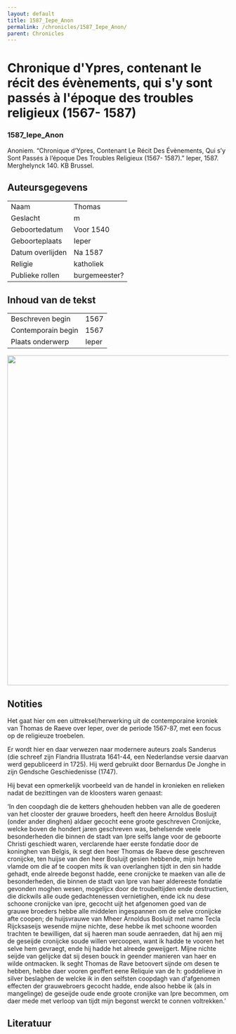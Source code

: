 ```yaml
---
layout: default
title: 1587_Iepe_Anon
permalink: /chronicles/1587_Iepe_Anon/
parent: Chronicles
--- 
```



# Chronique d'Ypres, contenant le récit des évènements, qui s'y sont passés à l'époque des troubles religieux (1567- 1587) 

### 1587_Iepe_Anon 

Anoniem. “Chronique d’Ypres, Contenant Le Récit Des Évènements, Qui s’y Sont Passés à l’époque Des Troubles Religieux (1567- 1587).” Ieper, 1587. Merghelynck 140. KB Brussel. 

## Auteursgegevens 

| | | 
| --------------- | --------------- | 
| Naam | Thomas  | 
| Geslacht | m | 
| Geboortedatum | Voor 1540 | 
| Geboorteplaats | Ieper | 
| Datum overlijden | Na 1587 | 
| Religie | katholiek | 
| Publieke rollen | burgemeester? | 

## Inhoud van de tekst 

| | | 
| --------------- | --------------- | 
| Beschreven begin | 1567 | 
| Contemporain begin | 1567 | 
| Plaats onderwerp | Ieper | 

[<img src="..\..\barplots_chronicles\1587_Iepe_Anon.jpg" width="750"/>](..\..\barplots_chronicles\1587_Iepe_Anon.jpg) 

## Notities 

Het gaat hier om een uittreksel/herwerking uit de contemporaine kroniek van
Thomas de Raeve over Ieper, over de periode 1567-87, met een focus op de
religieuze troebelen.

Er wordt hier en daar verwezen naar modernere auteurs zoals Sanderus (die
schreef zijn Flandria Illustrata 1641-44, een Nederlandse versie daarvan werd
gepubliceerd in 1725). Hij werd gebruikt door Bernardus De Jonghe in zijn
Gendsche Geschiedenisse (1747).

Hij bevat een opmerkelijk voorbeeld van de handel in kronieken en relieken
nadat de bezittingen van de kloosters waren genaast:

‘In den coopdagh die de ketters ghehouden hebben van alle de goederen van het
clooster der grauwe broeders, heeft den heere Arnoldus Bosluijt (onder ander
dinghen) aldaer gecocht eene groote geschreven Cronijcke, welcke boven de
hondert jaren geschreven was, behelsende veele besonderheden die binnen de
stadt van Ipre selfs lange voor de geboorte Christi geschiedt waren,
verclarende haer eerste fondatie door de koninghen van Belgis, ik segt den
heer Thomas de Raeve dese geschreven cronijcke, ten huijse van den heer
Bosluijt gesien hebbende, mijn herte vlamde om die af te coopen mits ik van
overlanghen tijdt in den sin hadde gehadt, ende alreede begonst hadde, eene
cronijcke te maeken van alle de besonderheden, die binnen de stadt van Ipre
van haer aldereeste fondatie gevonden moghen wesen, mogelijcx door de
troubeltijden ende destructien, die dickwils alle oude gedachtenessen
vernietighen, ende ick nu dese schoone cronijcke van ipre, gecocht uijt het
afgenomen goed van de grauwe broeders hebbe alle middelen ingespannen om de
selve cronijcke afte coopen; de huijsvrauwe van Mheer Arnoldus Bosluijt met
name Tecla Rijcksaseijs wesende mijne nichte, dese hebbe ik met schoone
woorden trachten te bewilligen, dat sij haeren man soude aenraeden, dat hij
aen mij de geseijde cronijcke soude willen vercoopen, want ik hadde te vooren
het selve hem gevraegt, ende hij hadde het alreede geweijgert. Mijne nichte
seijde van gelijcke dat sij desen bouck in geender manieren van haer en wilde
ontmacken. Ik seght Thomas de Rave betoovert sijnde om desen te hebben, hebbe
daer vooren geoffert eene Reliquie van de h: goddelieve in silver beslaghen de
welcke ik in den selfsten coopdagh van d'afgenomen effecten der grauwebroers
gecocht hadde, ende alsoo hebbe ik (als in mangelinge) de geseijde oude ende
groote cronijke van Ipre becommen, om daer mede met verloop van tijdt mijn
begonst werckt te connen voltrekken.’



## Literatuur 

